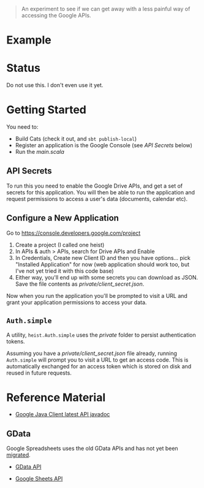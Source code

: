 
> An experiment to see if we can get away with a less painful way of accessing the Google APIs.

[cats]: http://non.github.io/cats//index.html

# Example


# Status

Do not use this. I don't even use it yet.

# Getting Started

You need to:

- Build Cats (check it out, and `sbt publish-local`)
- Register an application is the Google Console (see _API Secrets_ below)
- Run the _main.scala_

## API Secrets

To run this you need to enable the Google Drive APIs, and get a set of secrets for this application.  You will then be able to run the application and request permissions to access a user's data (documents, calendar etc).

## Configure a New Application

Go to https://console.developers.google.com/project

1. Create a project (I called one heist)
1. In APIs & auth > APIs, search for Drive APIs and Enable
1. In Credentials, Create new Client ID and then you have options... pick "Installed Application" for now (web application should work too, but I've not yet tried it with this code base)
1. Either way, you'll end up with some secrets you can download as JSON. Save the file contents as _private/client_secret.json_.

Now when you run the application you'll be prompted to visit a URL and grant your application permissions to access your data.

## `Auth.simple`

A utility, `heist.Auth.simple` uses the _private_ folder to persist authentication tokens.

Assuming you have a _private/client_secret.json_ file already, running `Auth.simple` will prompt you to visit a URL to get an access code. This is automatically exchanged for an access token which is stored on disk and reused in future requests.

# Reference Material

* [Google Java Client latest API javadoc](http://javadoc.google-api-java-client.googlecode.com/hg/latest/index.html)

## GData

Google Spreadsheets uses the old GData APIs and has not yet been [migrated](https://github.com/google/gdata-java-client/blob/wiki/MigratingToGoogleApiJavaClient.md).

* [GData API](https://developers.google.com/gdata/javadoc/)

* [Google Sheets API](https://developers.google.com/google-apps/spreadsheets/)

